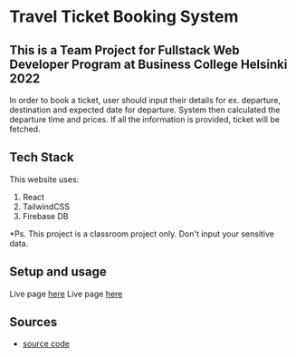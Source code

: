 # Travel Ticket Booking System

## This is a Team Project for Fullstack Web Developer Program at Business College Helsinki 2022

In order to book a ticket, user should input their details for ex. departure, destination and expected date for departure. System then calculated the departure time and prices. If all the information is provided, ticket will be fetched.

## Tech Stack

This website uses:

1. React
2. TailwindCSS
3. Firebase DB

\*Ps. This project is a classroom project only. Don't input your sensitive data.

## Setup and usage

Live page [here](https://travelticketbookingsysteam.netlify.app/)
Live page [here](https://ticket-booking-react.vercel.app/)

## Sources

- [source code](https://github.com/hasanmd91/ticket_booking_React)
